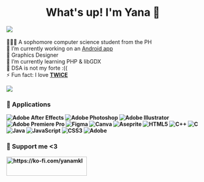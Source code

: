 
<h1 align="center">What's up! I'm Yana 👋</h1>

[![](https://visitcount.itsvg.in/api?id=y4na&icon=0&color=6)](https://visitcount.itsvg.in)
<br>
<br>
👩🏻‍🎓 A sophomore computer science student from the PH <br>
🔭 I’m currently working on an <a href="https://github.com/y4na/Communnect-Android">Android app</a> <br>
🦄 Graphics Designer <br>
🌱 I’m currently learning PHP & libGDX <br>
🤔 DSA is not my forte :((<br>
⚡ Fun fact: I love <a href="https://twice.jype.com/"><strong>TWICE<strong></a> <br>

<!--![](https://github-readme-stats.vercel.app/api?username=y4na&theme=nightowl&hide_border=false&include_all_commits=false&count_private=false)-->
![](https://github-readme-stats.vercel.app/api/top-langs/?username=y4na&theme=nightowl&hide_border=false&include_all_commits=false&count_private=false&layout=compact)

### 👾 Applications
![Adobe After Effects](https://img.shields.io/badge/Adobe%20After%20Effects-9999FF.svg?style=for-the-badge&logo=Adobe%20After%20Effects&logoColor=white) ![Adobe Photoshop](https://img.shields.io/badge/adobe%20photoshop-%2331A8FF.svg?style=for-the-badge&logo=adobe%20photoshop&logoColor=white) ![Adobe Illustrator](https://img.shields.io/badge/adobe%20illustrator-%23FF9A00.svg?style=for-the-badge&logo=adobe%20illustrator&logoColor=white) ![Adobe Premiere Pro](https://img.shields.io/badge/Adobe%20Premiere%20Pro-9999FF.svg?style=for-the-badge&logo=Adobe%20Premiere%20Pro&logoColor=white) ![Figma](https://img.shields.io/badge/figma-%23F24E1E.svg?style=for-the-badge&logo=figma&logoColor=white) ![Canva](https://img.shields.io/badge/Canva-%2300C4CC.svg?style=for-the-badge&logo=Canva&logoColor=white) ![Aseprite](https://img.shields.io/badge/Aseprite-FFFFFF?style=for-the-badge&logo=Aseprite&logoColor=#7D929E) ![HTML5](https://img.shields.io/badge/html5-%23E34F26.svg?style=for-the-badge&logo=html5&logoColor=white) ![C++](https://img.shields.io/badge/c++-%2300599C.svg?style=for-the-badge&logo=c%2B%2B&logoColor=white) ![C](https://img.shields.io/badge/c-%2300599C.svg?style=for-the-badge&logo=c&logoColor=white) ![Java](https://img.shields.io/badge/java-%23ED8B00.svg?style=for-the-badge&logo=openjdk&logoColor=white) ![JavaScript](https://img.shields.io/badge/javascript-%23323330.svg?style=for-the-badge&logo=javascript&logoColor=%23F7DF1E) ![CSS3](https://img.shields.io/badge/css3-%231572B6.svg?style=for-the-badge&logo=css3&logoColor=white) ![Adobe](https://img.shields.io/badge/adobe-%23FF0000.svg?style=for-the-badge&logo=adobe&logoColor=white)
  
### 💜 Support me <3
<p><a href="https://ko-fi.com/https://ko-fi.com/yanamkl"> <img align="left" src="https://cdn.ko-fi.com/cdn/kofi3.png?v=3" height="50" width="210" alt="https://ko-fi.com/yanamkl" /></a></p><br><br>



